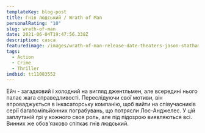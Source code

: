 ```yaml
---
templateKey: blog-post
title: Гнів людський / Wrath of Man
personalRating: "10"
slug: wrath-of-man
date: 2021-06-04T19:47:56.338Z
description: casca
featuredimage: /images/wrath-of-man-release-date-theaters-jason-statham.jpg
tags:
  - Action
  - Crime
  - Thriller
imdbid: tt11083552
---
```

Ейч - загадковий і холодний на вигляд джентльмен, але всередині нього палає жага справедливості. Переслідуючи свої мотиви, він впроваджується в інкасаторську компанію, щоб вийти на співучасників серії багатомільйонних пограбувань, що потрясли Лос-Анджелес. У цій заплутаній грі у кожного своя роль, але під підозрою виявляються всі. Винних же обов'язково спіткає гнів людський.